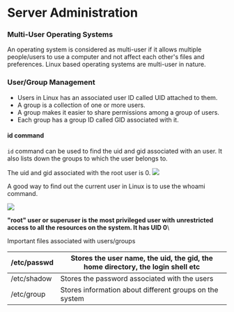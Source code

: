 # Server Administration

### Multi-User Operating Systems <a href="#multi-user-operating-systems" id="multi-user-operating-systems"></a>

An operating system is considered as multi-user if it allows multiple people/users to use a computer and not affect each other's files and preferences. Linux based operating systems are multi-user in nature.

### User/Group Management <a href="#usergroup-management" id="usergroup-management"></a>

* Users in Linux has an associated user ID called UID attached to them.
* A group is a collection of one or more users.&#x20;
* A group makes it easier to share permissions among a group of users.
* Each group has a group ID called GID associated with it.

#### id command <a href="#id-command" id="id-command"></a>

`id` command can be used to find the uid and gid associated with an user. It also lists down the groups to which the user belongs to.

The uid and gid associated with the root user is 0. ![](https://linkedin.github.io/school-of-sre/level101/linux\_basics/images/linux/admin/image30.png)

A good way to find out the current user in Linux is to use the whoami command.

![](https://linkedin.github.io/school-of-sre/level101/linux\_basics/images/linux/admin/image35.png)

**"root" user or superuser is the most privileged user with** **unrestricted access to all the resources on the system. It has UID 0**\


Important files associated with users/groups

| /etc/passwd | Stores the user name, the uid, the gid, the home directory, the login shell etc |
| ----------- | ------------------------------------------------------------------------------- |
| /etc/shadow | Stores the password associated with the users                                   |
| /etc/group  | Stores information about different groups on the system                         |
